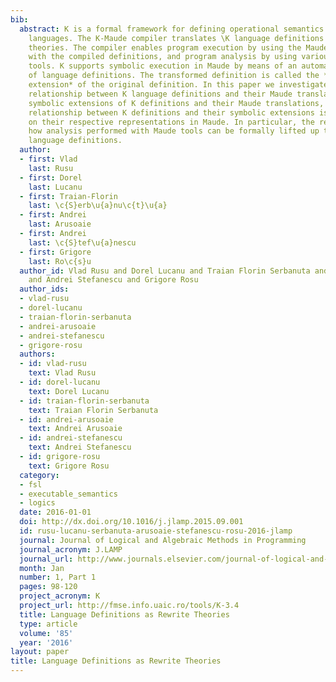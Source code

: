 ```yaml
---
bib:
  abstract: K is a formal framework for defining operational semantics of programming
    languages. The K-Maude compiler translates \K language definitions to Maude rewrite
    theories. The compiler enables program execution by using the Maude rewrite engine
    with the compiled definitions, and program analysis by using various Maude analysis
    tools. K supports symbolic execution in Maude by means of an automatic transformation
    of language definitions. The transformed definition is called the *\em symbolic
    extension* of the original definition. In this paper we investigate the theoretical
    relationship between K language definitions and their Maude translations, between
    symbolic extensions of K definitions and their Maude translations, and how the
    relationship between K definitions and their symbolic extensions is reflected
    on their respective representations in Maude. In particular, the results show
    how analysis performed with Maude tools can be formally lifted up to the original
    language definitions.
  author:
  - first: Vlad
    last: Rusu
  - first: Dorel
    last: Lucanu
  - first: Traian-Florin
    last: \c{S}erb\u{a}nu\c{t}\u{a}
  - first: Andrei
    last: Arusoaie
  - first: Andrei
    last: \c{S}tef\u{a}nescu
  - first: Grigore
    last: Ro\c{s}u
  author_id: Vlad Rusu and Dorel Lucanu and Traian Florin Serbanuta and Andrei Arusoaie
    and Andrei Stefanescu and Grigore Rosu
  author_ids:
  - vlad-rusu
  - dorel-lucanu
  - traian-florin-serbanuta
  - andrei-arusoaie
  - andrei-stefanescu
  - grigore-rosu
  authors:
  - id: vlad-rusu
    text: Vlad Rusu
  - id: dorel-lucanu
    text: Dorel Lucanu
  - id: traian-florin-serbanuta
    text: Traian Florin Serbanuta
  - id: andrei-arusoaie
    text: Andrei Arusoaie
  - id: andrei-stefanescu
    text: Andrei Stefanescu
  - id: grigore-rosu
    text: Grigore Rosu
  category:
  - fsl
  - executable_semantics
  - logics
  date: 2016-01-01
  doi: http://dx.doi.org/10.1016/j.jlamp.2015.09.001
  id: rusu-lucanu-serbanuta-arusoaie-stefanescu-rosu-2016-jlamp
  journal: Journal of Logical and Algebraic Methods in Programming
  journal_acronym: J.LAMP
  journal_url: http://www.journals.elsevier.com/journal-of-logical-and-algebraic-methods-in-programming
  month: Jan
  number: 1, Part 1
  pages: 98-120
  project_acronym: K
  project_url: http://fmse.info.uaic.ro/tools/K-3.4
  title: Language Definitions as Rewrite Theories
  type: article
  volume: '85'
  year: '2016'
layout: paper
title: Language Definitions as Rewrite Theories
---
```

